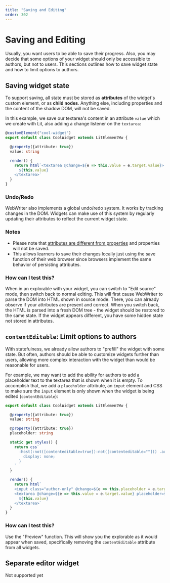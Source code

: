 ```yaml
---
title: "Saving and Editing"
order: 302
---
```


# Saving and Editing
Usually, you want users to be able to save their progress. Also, you may decide that some options of your widget should only be accessible to authors, but not to users. This sections outlines how to save widget state and how to limit options to authors.


## Saving widget state
 To support saving, all state must be stored as **attributes** of the widget's custom element, or as **child nodes**. Anything else, including properties and the content of the shadow DOM, will not be saved.

In this example, we save our textarea's content in an attribute `value` which we create with Lit, also adding a change listener on the `textarea`:

```ts
@customElement("cool-widget")
export default class CoolWidget extends LitElementWw {

  @property({attribute: true})
  value: string

  render() {
    return html`<textarea @change=${e => this.value = e.target.value}>
      ${this.value}
    </textarea>`
  }
}
```

### Undo/Redo
WebWriter also implements a global undo/redo system. It works by tracking changes in the DOM. Widgets can make use of this system by regularly updating their attributes to reflect the current widget state. 

### Notes
- Please note that [attributes are different from properties](https://stackoverflow.com/a/6004028) and properties will not be saved.
- This allows learners to save their changes locally just using the save function of their web browser since browsers implement the same behavior of persisting attributes.

### How can I test this?
When in an explorable with your widget, you can switch to "Edit source" mode, then switch back to normal editing. This will first cause WebWriter to parse the DOM into HTML shown in source mode. There, you can already observe if your attributes are present and correct. When you switch back, the HTML is parsed into a fresh DOM tree - the widget should be restored to the same state. If the widget appears different, you have some hidden state not stored in attributes.

## `contentEditable`: Limit options to authors
With statefulness, we already allow authors to "prefill" the widget with some state. But often, authors should be able to customize widgets further than users, allowing more complex interaction with the widget than would be reasonable for users.

For example, we may want to add the ability for authors to add a placeholder text to the textarea that is shown when it is empty. To accomplish that, we add a `placeholder` attribute, an `input` element and CSS to make sure the `input` element is only shown when the widget is being edited (`contentEditable`):

```ts
export default class CoolWidget extends LitElementWw {

  @property({attribute: true})
  value: string

  @property({attribute: true})
  placeholder: string

  static get styles() {
    return css`
      :host(:not([contenteditable=true]):not([contenteditable=""])) .author-only {
        display: none;
      }
    `
  }

  render() {
    return html`
    <input class="author-only" @change=${e => this.placeholder = e.target.value}></input>
    <textarea @change=${e => this.value = e.target.value} placeholder=${this.placeholder}>
      ${this.value}
    </textarea>`
  }
}
```

### How can I test this?
Use the "Preview" function. This will show you the explorable as it would appear when saved, specifically removing the `contentEditable` attribute from all widgets.

## Separate editor widget
Not supported yet
